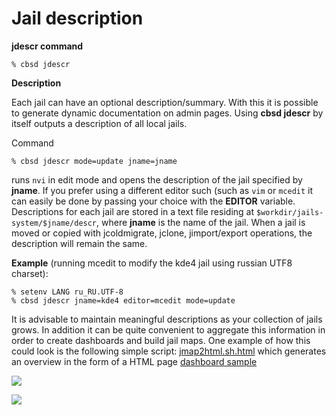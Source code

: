 # Jail description

**jdescr command**

```
% cbsd jdescr
```
**Description**

Each jail can have an optional description/summary. With this it is possible to generate dynamic documentation on admin pages. Using **cbsd jdescr** by itself outputs a description of all local jails.

Command

```
% cbsd jdescr mode=update jname=jname
```
runs `nvi` in edit mode and opens the description of the jail specified by **jname**. If you prefer using a different editor such (such as `vim` or `mcedit` it can easily be done by passing your choice with the **EDITOR** variable. Descriptions for each jail are stored in a text file residing at `$workdir/jails-system/$jname/descr`, where **jname** is the name of the jail. When a jail is moved or copied with jcoldmigrate, jclone, jimport/export operations, the description will remain the same.

**Example** (running mcedit to modify the kde4 jail using russian UTF8 charset):

```
% setenv LANG ru_RU.UTF-8
% cbsd jdescr jname=kde4 editor=mcedit mode=update
```
It is advisable to maintain meaningful descriptions as your collection of jails grows. In addition it can be quite convenient to aggregate this information in order to create dashboards and build jail maps. One example of how this could look is the following simple script: [jmap2html.sh.html](/files/jmap2html.sh) which generates an overview in the form of a HTML page [dashboard sample](../other/dashboard-index.md)


![](/img/jdescr1.png)

![](/img/jdescr2.png)
